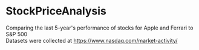 # StockPriceAnalysis
Comparing the last 5-year's performance of stocks for Apple and Ferrari to S&P 500\
Datasets were collected at https://www.nasdaq.com/market-activity/ 
